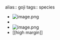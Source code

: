 alias:: goji
tags:: species

- ![image.png](https://peach-geographical-bat-397.mypinata.cloud/ipfs/QmT9Fw4PwvDEoJi1mLEUK4hG7R3hGEqsB4iqhYRLfneUmb)
-
- ![image.png](https://peach-geographical-bat-397.mypinata.cloud/ipfs/Qmbv3hNu3nk7TRKcGeSsyzJ9ZYUw6xyzxVJYLqwTnRVbBY)
- [[high margin]]